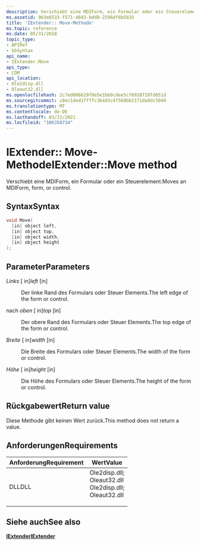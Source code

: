 ```yaml
---
description: Verschiebt eine MDIForm, ein Formular oder ein Steuerelement.
ms.assetid: 963e6533-f571-4043-bdd8-2596df6b5b35
title: 'IExtender:: Move-Methode'
ms.topic: reference
ms.date: 05/31/2018
topic_type:
- APIRef
- kbSyntax
api_name:
- IExtender.Move
api_type:
- COM
api_location:
- Ole2disp.dll
- Oleaut32.dll
ms.openlocfilehash: 2c7ed806629f0e5e1bb0cdee5c76910728fd651d
ms.sourcegitcommit: c8ec1ded1ffffc364d3c4f560bb2171da0dc5040
ms.translationtype: MT
ms.contentlocale: de-DE
ms.lasthandoff: 03/22/2021
ms.locfileid: "106358734"
---
```

# <a name="iextendermove-method"></a><span data-ttu-id="506ec-103">IExtender:: Move-Methode</span><span class="sxs-lookup"><span data-stu-id="506ec-103">IExtender::Move method</span></span>

<span data-ttu-id="506ec-104">Verschiebt eine MDIForm, ein Formular oder ein Steuerelement.</span><span class="sxs-lookup"><span data-stu-id="506ec-104">Moves an MDIForm, form, or control.</span></span>

## <a name="syntax"></a><span data-ttu-id="506ec-105">Syntax</span><span class="sxs-lookup"><span data-stu-id="506ec-105">Syntax</span></span>


```C++
void Move(
  [in] object left,
  [in] object top,
  [in] object width,
  [in] object height
);
```



## <a name="parameters"></a><span data-ttu-id="506ec-106">Parameter</span><span class="sxs-lookup"><span data-stu-id="506ec-106">Parameters</span></span>

<dl> <dt>

<span data-ttu-id="506ec-107">*Links* \[ in\]</span><span class="sxs-lookup"><span data-stu-id="506ec-107">*left* \[in\]</span></span>
</dt> <dd>

<span data-ttu-id="506ec-108">Der linke Rand des Formulars oder Steuer Elements.</span><span class="sxs-lookup"><span data-stu-id="506ec-108">The left edge of the form or control.</span></span>

</dd> <dt>

<span data-ttu-id="506ec-109">nach *oben* \[ in\]</span><span class="sxs-lookup"><span data-stu-id="506ec-109">*top* \[in\]</span></span>
</dt> <dd>

<span data-ttu-id="506ec-110">Der obere Rand des Formulars oder Steuer Elements.</span><span class="sxs-lookup"><span data-stu-id="506ec-110">The top edge of the form or control.</span></span>

</dd> <dt>

<span data-ttu-id="506ec-111">*Breite* \[ in\]</span><span class="sxs-lookup"><span data-stu-id="506ec-111">*width* \[in\]</span></span>
</dt> <dd>

<span data-ttu-id="506ec-112">Die Breite des Formulars oder Steuer Elements.</span><span class="sxs-lookup"><span data-stu-id="506ec-112">The width of the form or control.</span></span>

</dd> <dt>

<span data-ttu-id="506ec-113">*Höhe* \[ in\]</span><span class="sxs-lookup"><span data-stu-id="506ec-113">*height* \[in\]</span></span>
</dt> <dd>

<span data-ttu-id="506ec-114">Die Höhe des Formulars oder Steuer Elements.</span><span class="sxs-lookup"><span data-stu-id="506ec-114">The height of the form or control.</span></span>

</dd> </dl>

## <a name="return-value"></a><span data-ttu-id="506ec-115">Rückgabewert</span><span class="sxs-lookup"><span data-stu-id="506ec-115">Return value</span></span>

<span data-ttu-id="506ec-116">Diese Methode gibt keinen Wert zurück.</span><span class="sxs-lookup"><span data-stu-id="506ec-116">This method does not return a value.</span></span>

## <a name="requirements"></a><span data-ttu-id="506ec-117">Anforderungen</span><span class="sxs-lookup"><span data-stu-id="506ec-117">Requirements</span></span>



| <span data-ttu-id="506ec-118">Anforderung</span><span class="sxs-lookup"><span data-stu-id="506ec-118">Requirement</span></span> | <span data-ttu-id="506ec-119">Wert</span><span class="sxs-lookup"><span data-stu-id="506ec-119">Value</span></span> |
|----------------|-------------------------------------------------------------------------------------------------------------------------------------------------------------|
| <span data-ttu-id="506ec-120">DLL</span><span class="sxs-lookup"><span data-stu-id="506ec-120">DLL</span></span><br/> | <dl> <span data-ttu-id="506ec-121"><dt>Ole2disp.dll; </dt> <dt>Oleaut32.dll</dt></span><span class="sxs-lookup"><span data-stu-id="506ec-121"><dt>Ole2disp.dll; </dt> <dt>Oleaut32.dll</dt></span></span> </dl> |



## <a name="see-also"></a><span data-ttu-id="506ec-122">Siehe auch</span><span class="sxs-lookup"><span data-stu-id="506ec-122">See also</span></span>

<dl> <dt>

[<span data-ttu-id="506ec-123">**IExtender**</span><span class="sxs-lookup"><span data-stu-id="506ec-123">**IExtender**</span></span>](iextender.md)
</dt> </dl>

 

 




